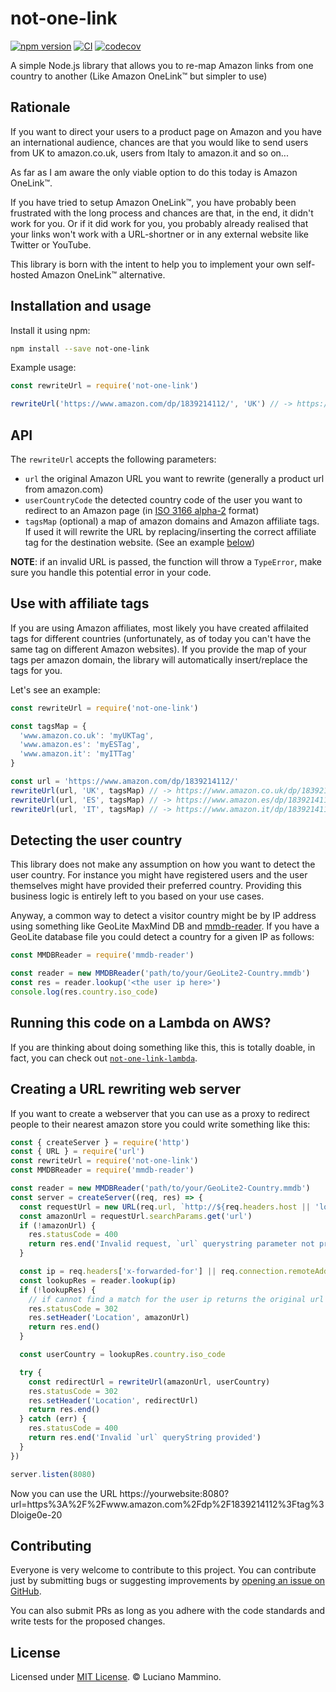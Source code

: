 # not-one-link

[![npm version](https://badge.fury.io/js/not-one-link.svg)](https://badge.fury.io/js/not-one-link)
[![CI](https://github.com/lmammino/not-one-link/workflows/CI/badge.svg)](https://github.com/lmammino/not-one-link/actions?query=workflow%3ACI)
[![codecov](https://codecov.io/gh/lmammino/not-one-link/branch/master/graph/badge.svg)](https://codecov.io/gh/lmammino/not-one-link)

A simple Node.js library that allows you to re-map Amazon links from one country to another (Like Amazon OneLink™️ but simpler to use)


## Rationale

If you want to direct your users to a product page on Amazon and you have an international audience, chances are that you would like to send users from UK to amazon.co.uk, users from Italy to amazon.it and so on...

As far as I am aware the only viable option to do this today is Amazon OneLink™️.

If you have tried to setup Amazon OneLink™️, you have probably been frustrated with the long process and chances are that, in the end, it didn't work for you. Or if it did work for you, you probably already realised that your links won't work with a URL-shortner or in any external website like Twitter or YouTube.

This library is born with the intent to help you to implement your own self-hosted Amazon OneLink™️ alternative.


## Installation and usage

Install it using npm:

```bash
npm install --save not-one-link
```

Example usage:

```javascript
const rewriteUrl = require('not-one-link')

rewriteUrl('https://www.amazon.com/dp/1839214112/', 'UK') // -> https://www.amazon.co.uk/dp/1839214112/
```


## API

The `rewriteUrl` accepts the following parameters:

 - `url` the original Amazon URL you want to rewrite (generally a product url from amazon.com)
 - `userCountryCode` the detected country code of the user you want to redirect to an Amazon page (in [ISO 3166 alpha-2](https://www.iban.com/country-codes) format)
 - `tagsMap` (optional) a map of amazon domains and Amazon affiliate tags. If used it will rewrite the URL by replacing/inserting the correct affiliate tag for the destination website. (See an example [below](#use-with-affiliate-tags))

 **NOTE**: if an invalid URL is passed, the function will throw a `TypeError`, make sure you handle this potential error in your code.


## Use with affiliate tags

If you are using Amazon affiliates, most likely you have created affilaited tags for different countries (unfortunately, as of today you can't have the same tag on different Amazon websites). If you provide the map of your tags per amazon domain, the library will automatically insert/replace the tags for you.

Let's see an example:

```javascript
const rewriteUrl = require('not-one-link')

const tagsMap = {
  'www.amazon.co.uk': 'myUKTag',
  'www.amazon.es': 'myESTag',
  'www.amazon.it': 'myITTag'
}

const url = 'https://www.amazon.com/dp/1839214112/'
rewriteUrl(url, 'UK', tagsMap) // -> https://www.amazon.co.uk/dp/1839214112/?tag=myUKTag
rewriteUrl(url, 'ES', tagsMap) // -> https://www.amazon.es/dp/1839214112/?tag=myESTag
rewriteUrl(url, 'IT', tagsMap) // -> https://www.amazon.it/dp/1839214112/?tag=myITTag
```


## Detecting the user country

This library does not make any assumption on how you want to detect the user country. For instance you might have registered users and the user themselves might have provided their preferred country. Providing this business logic is entirely left to you based on your use cases.

Anyway, a common way to detect a visitor country might be by IP address using something like GeoLite MaxMind DB and [mmdb-reader](https://npm.im/mmdb-reader). If you have a GeoLite database file you could detect a country for a given IP as follows:

```javascript
const MMDBReader = require('mmdb-reader')

const reader = new MMDBReader('path/to/your/GeoLite2-Country.mmdb')
const res = reader.lookup('<the user ip here>')
console.log(res.country.iso_code)
```


## Running this code on a Lambda on AWS?

If you are thinking about doing something like this, this is totally doable, in fact, you can check out [`not-one-link-lambda`](https://github.com/lmammino/not-one-link-lambda).


## Creating a URL rewriting web server

If you want to create a webserver that you can use as a proxy to redirect people to their nearest amazon store you could write something like this:

```javascript
const { createServer } = require('http')
const { URL } = require('url')
const rewriteUrl = require('not-one-link')
const MMDBReader = require('mmdb-reader')

const reader = new MMDBReader('path/to/your/GeoLite2-Country.mmdb')
const server = createServer((req, res) => {
  const requestUrl = new URL(req.url, `http://${req.headers.host || 'localhost'}`);
  const amazonUrl = requestUrl.searchParams.get('url')
  if (!amazonUrl) {
    res.statusCode = 400
    return res.end('Invalid request, `url` querystring parameter not provided')
  }

  const ip = req.headers['x-forwarded-for'] || req.connection.remoteAddress
  const lookupRes = reader.lookup(ip)
  if (!lookupRes) {
    // if cannot find a match for the user ip returns the original url
    res.statusCode = 302
    res.setHeader('Location', amazonUrl)
    return res.end()
  }

  const userCountry = lookupRes.country.iso_code

  try {
    const redirectUrl = rewriteUrl(amazonUrl, userCountry)
    res.statusCode = 302
    res.setHeader('Location', redirectUrl)
    return res.end()
  } catch (err) {
    res.statusCode = 400
    return res.end('Invalid `url` queryString provided')
  }
})

server.listen(8080)
```

Now you can use the URL https://yourwebsite:8080?url=https%3A%2F%2Fwww.amazon.com%2Fdp%2F1839214112%3Ftag%3Dloige0e-20


## Contributing

Everyone is very welcome to contribute to this project. You can contribute just by submitting bugs or
suggesting improvements by [opening an issue on GitHub](https://github.com/lmammino/not-one-link/issues).

You can also submit PRs as long as you adhere with the code standards and write tests for the proposed changes.

## License

Licensed under [MIT License](LICENSE). © Luciano Mammino.
